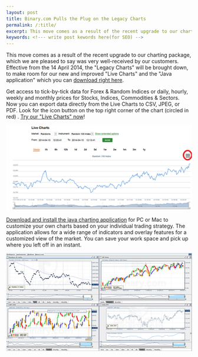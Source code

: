 ```yaml
---
layout: post
title: Binary.com Pulls the Plug on the Legacy Charts
permalink: /:title/
excerpt: This move comes as a result of the recent upgrade to our charting package, which we are pleased to say was very well-received by our customers. Effective from the 14 April 2014, the "Legacy Charts" will be brought down, to make room for our new and improved "Live Charts" and the "Java application" which you can download right here.
keywords: <!--- write post kewords here(for SEO) -->
---
```


This move comes as a result of the recent upgrade to our charting package, which we are pleased to say was very well-received by our customers. Effective from the 14 April 2014, the "Legacy Charts" will be brought down, to make room for our new and improved "Live Charts" and the "Java application" which you can [download right here](https://www.binary.com/c/chart_application.cgi?l=EN&utm_medium=social&utm_source=blog&utm_content=whatsnew).

Get access to tick-by-tick data for Forex & Random Indices or daily, hourly, weekly and monthly prices for Stocks, Indices, Commodities & Sectors. Now you can export data directly from the Live Charts to CSV, JPEG, or PDF. Look for the  icon button on the top right corner of the chart (circled in red) . [Try our "Live Charts" now](https://www.binary.com/c/livechart.cgi?l=EN#R_100:10min&utm_medium=social&utm_source=blog&utm_content=whatsnew)!

 ![picture](/post_images/592847.png)

[Download and install the java charting application](https://www.binary.com/c/chart_application.cgi?l=EN&utm_medium=social&utm_source=blog&utm_content=whatsnew) for PC or Mac to customize your own charts based on your individual trading strategy. The application allows for a wide range of indicators and overlay features for a customized view of the market. You can save your work space and pick up where you left off in an instant.

 ![picture](/post_images/4626021_orig.jpg)
